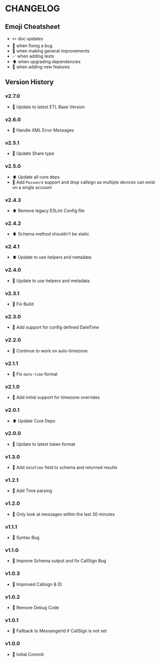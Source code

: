 # CHANGELOG

## Emoji Cheatsheet
- :pencil2: doc updates
- :bug: when fixing a bug
- :rocket: when making general improvements
- :white_check_mark: when adding tests
- :arrow_up: when upgrading dependencies
- :tada: when adding new features

## Version History

### v2.7.0

- :rocket: Update to latest ETL Base Version

### v2.6.0

- :rocket: Handle XML Error Messages

### v2.5.1

- :bug: Update Share type

### v2.5.0

- :arrow_up: Update all core deps
- :tada: Add `Password` support and drop callsign as multiple devices can exist on a single account

### v2.4.3

- :arrow_up: Remove legacy ESLint Config file

### v2.4.2

- :arrow_up: Schema method shouldn't be static

### v2.4.1

- :arrow_up: Update to use helpers and metadata

### v2.4.0

- :rocket: Update to use helpers and metadata

### v2.3.1

- :bug: Fix Build

### v2.3.0

- :rocket: Add support for config defined DateTime

### v2.2.0

- :rocket: Continue to work on auto-timezone 

### v2.1.1

- :rocket: Fix `date-time` format

### v2.1.0

- :rocket: Add initial support for timezone overrides

### v2.0.1

- :arrow_up: Update Core Deps

### v2.0.0

- :rocket: Update to latest token format

### v1.3.0

- :tada: Add `dateTime` field to schema and returned results

### v1.2.1

- :bug: Add Time parsing

### v1.2.0

- :rocket: Only look at messages within the last 30 minutes

### v1.1.1

- :bug: Syntax Bug

### v1.1.0

- :tada: Improve Schema output and fix CallSign Bug

### v1.0.3

- :bug: Improved Callsign & ID

### v1.0.2

- :bug: Remove Debug Code

### v1.0.1

- :bug: Fallback to MessangerId if CallSign is not set

### v1.0.0

- :tada: Initial Commit
